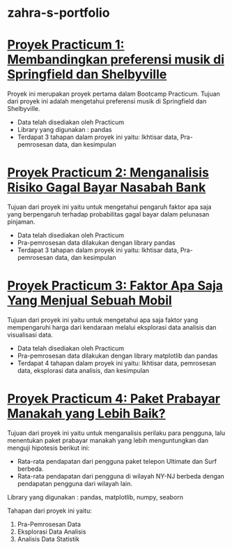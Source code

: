 # zahra-s-portfolio

# [Proyek Practicum 1: Membandingkan preferensi musik di Springfield dan Shelbyville](https://github.com/zahraafifa/zahra-s-portfolio/tree/Practicum-Project---1)

Proyek ini merupakan proyek pertama dalam Bootcamp Practicum. Tujuan dari proyek ini adalah mengetahui preferensi musik di Springfield dan Shelbyville.

- Data telah disediakan oleh Practicum
- Library yang digunakan : pandas
- Terdapat 3 tahapan dalam proyek ini yaitu: Ikhtisar data, Pra-pemrosesan data, dan kesimpulan

# [Proyek Practicum 2: Menganalisis Risiko Gagal Bayar Nasabah Bank](https://github.com/zahraafifa/zahra-s-portfolio/tree/Practicum-Project---2)

Tujuan dari proyek ini yaitu untuk mengetahui pengaruh faktor apa saja yang berpengaruh terhadap probabilitas gagal bayar dalam pelunasan pinjaman. 

- Data telah disediakan oleh Practicum
- Pra-pemrosesan data dilakukan dengan library pandas
- Terdapat 3 tahapan dalam proyek ini yaitu: Ikhtisar data, Pra-pemrosesan data, dan kesimpulan

# [Proyek Practicum 3: Faktor Apa Saja Yang Menjual Sebuah Mobil](https://github.com/zahraafifa/zahra-s-portfolio/tree/Practicum-Project---3)

Tujuan dari proyek ini yaitu untuk mengetahui apa saja faktor yang mempengaruhi harga dari kendaraan melalui eksplorasi data analisis dan visualisasi data.

- Data telah disediakan oleh Practicum
- Pra-pemrosesan data dilakukan dengan library matplotlib dan pandas
- Terdapat 4 tahapan dalam proyek ini yaitu: Ikhtisar data, pemrosesan data, eksplorasi data analisis, dan kesimpulan

# [Proyek Practicum 4: Paket Prabayar Manakah yang Lebih Baik?](http)

Tujuan dari proyek ini yaitu untuk menganalisis perilaku para pengguna, lalu menentukan paket prabayar manakah yang lebih menguntungkan dan menguji hipotesis berikut ini:
- Rata-rata pendapatan dari pengguna paket telepon Ultimate dan Surf berbeda.
- Rata-rata pendapatan dari pengguna di wilayah NY-NJ berbeda dengan pendapatan pengguna dari wilayah lain.

Library yang digunakan : pandas, matplotlib, numpy, seaborn

Tahapan dari proyek ini yaitu:
1. Pra-Pemrosesan Data
2. Eksplorasi Data Analisis
3. Analisis Data Statistik



